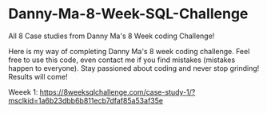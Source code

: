 # Danny-Ma-8-Week-SQL-Challenge
All 8 Case studies from Danny Ma's 8 Week coding Challenge!

Here is my way of completing Danny Ma's 8 week coding challenge. Feel free to use this code, even contact me if you find mistakes (mistakes happen to everyone). 
Stay passioned about coding and never stop grinding! Results will come!

Weeek 1: https://8weeksqlchallenge.com/case-study-1/?msclkid=1a6b23dbb6b811ecb7dfaf85a53af35e
